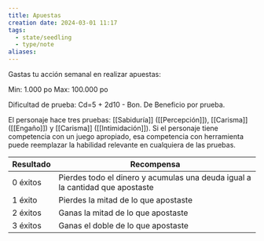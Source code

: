 ```yaml
---
title: Apuestas
creation date: 2024-03-01 11:17
tags:
  - state/seedling
  - type/note
aliases:
---
```


Gastas tu acción semanal en realizar apuestas:

Min: 1.000 po Max: 100.000 po

Dificultad de prueba: Cd=5 + 2d10 - Bon. De Beneficio por prueba.

El personaje hace tres pruebas: [[Sabiduría]] ([[Percepción]]), [[Carisma]] ([[Engaño]]) y [[Carisma]] ([[Intimidación]]). Si el personaje tiene competencia con un juego apropiado, esa competencia con herramienta puede reemplazar la habilidad relevante en cualquiera de las pruebas.


| Resultado | Recompensa                                                                    |
| --------- | ----------------------------------------------------------------------------- |
| 0 éxitos  | Pierdes todo el dinero y acumulas una deuda igual a la cantidad que apostaste |
| 1 éxito   | Pierdes la mitad de lo que apostaste                                          |
| 2 éxitos  | Ganas la mitad de lo que apostaste                                            |
| 3 éxitos  | Ganas el doble de lo que apostaste                                            |
